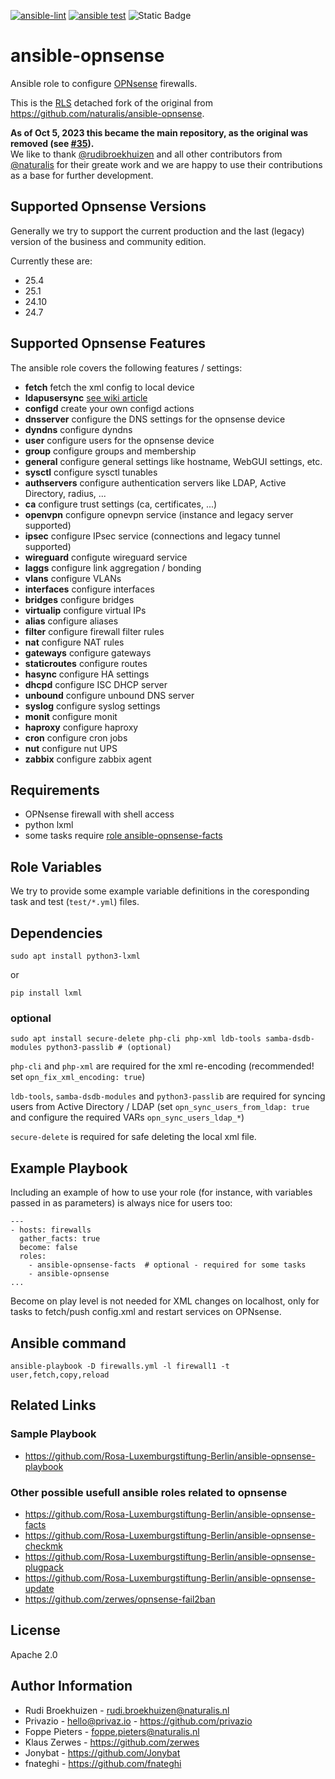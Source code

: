 [![ansible-lint](https://github.com/Rosa-Luxemburgstiftung-Berlin/ansible-opnsense/actions/workflows/lint.yml/badge.svg)](https://github.com/Rosa-Luxemburgstiftung-Berlin/ansible-opnsense/actions/workflows/lint.yml)
[![ansible test](https://github.com/Rosa-Luxemburgstiftung-Berlin/ansible-opnsense/actions/workflows/test.yml/badge.svg)](https://github.com/Rosa-Luxemburgstiftung-Berlin/ansible-opnsense/actions/workflows/test.yml)
![Static Badge](https://img.shields.io/badge/ansible_12-ready-green?logo=ansible&labelColor=black)

# ansible-opnsense

Ansible role to configure [OPNsense](https://opnsense.org/) firewalls.

This is the [RLS](https://github.com/Rosa-Luxemburgstiftung-Berlin) detached fork of the original from https://github.com/naturalis/ansible-opnsense.

**As of Oct 5, 2023 this became the main repository, as the original was removed (see [#35](https://github.com/Rosa-Luxemburgstiftung-Berlin/ansible-opnsense/issues/35)).**  
We like to thank [@rudibroekhuizen](https://github.com/rudibroekhuizen) and all other contributors from [@naturalis](https://github.com/naturalis) for their greate work and we are happy to use their contributions as a base for further development.

## Supported Opnsense Versions

Generally we try to support the current production and the last (legacy) version of the business and community edition.

Currently these are:

 * 25.4
 * 25.1
 * 24.10
 * 24.7

## Supported Opnsense Features

The ansible role covers the following features / settings:

 * **fetch** fetch the xml config to local device
 * **ldapusersync** [see wiki article](https://github.com/Rosa-Luxemburgstiftung-Berlin/ansible-opnsense/wiki/ldapsync) 
 * **configd** create your own configd actions
 * **dnsserver** configure the DNS settings for the opnsense device
 * **dyndns** configure dyndns
 * **user** configure users for the opnsense device
 * **group** configure groups and membership
 * **general** configure general settings like hostname, WebGUI settings, etc.
 * **sysctl** configure sysctl tunables
 * **authservers** configure authentication servers like LDAP, Active Directory, radius, ...
 * **ca** configure trust settings (ca, certificates, ...)
 * **openvpn** configure opnevpn service (instance and legacy server supported)
 * **ipsec** configure IPsec service (connections and legacy tunnel supported)
 * **wireguard** configute wireguard service
 * **laggs** configure link aggregation / bonding
 * **vlans** configure VLANs
 * **interfaces** configure interfaces
 * **bridges** configure bridges
 * **virtualip** configure virtual IPs
 * **alias** configure aliases
 * **filter** configure firewall filter rules
 * **nat** configure NAT rules
 * **gateways** configure gateways
 * **staticroutes** configure routes
 * **hasync** configure HA settings
 * **dhcpd** configure ISC DHCP server
 * **unbound** configure unbound DNS server
 * **syslog** configure syslog settings
 * **monit** configure monit
 * **haproxy** configure haproxy
 * **cron** configure cron jobs
 * **nut** configure nut UPS
 * **zabbix** configure zabbix agent

## Requirements

* OPNsense firewall with shell access
* python lxml
* some tasks require [role ansible-opnsense-facts](https://github.com/Rosa-Luxemburgstiftung-Berlin/ansible-opnsense-facts)

## Role Variables

We try to provide some example variable definitions in the coresponding task and test (`test/*.yml`) files.


## Dependencies

    sudo apt install python3-lxml

or

    pip install lxml


### optional

    sudo apt install secure-delete php-cli php-xml ldb-tools samba-dsdb-modules python3-passlib # (optional)

`php-cli` and `php-xml` are required for the xml re-encoding (recommended! set `opn_fix_xml_encoding: true`)

`ldb-tools`, `samba-dsdb-modules` and `python3-passlib` are required for syncing users from Active Directory / LDAP
(set `opn_sync_users_from_ldap: true` and configure the required VARs `opn_sync_users_ldap_*`)

`secure-delete` is required for safe deleting the local xml file.

## Example Playbook

Including an example of how to use your role (for instance, with variables passed in as parameters) is always nice for users too:

    ---
    - hosts: firewalls
      gather_facts: true
      become: false
      roles:
        - ansible-opnsense-facts  # optional - required for some tasks
        - ansible-opnsense
    ...

Become on play level is not needed for XML changes on localhost, only for tasks to fetch/push config.xml and restart services on OPNsense.

## Ansible command

    ansible-playbook -D firewalls.yml -l firewall1 -t user,fetch,copy,reload


## Related Links

### Sample Playbook

  * https://github.com/Rosa-Luxemburgstiftung-Berlin/ansible-opnsense-playbook

### Other possible usefull ansible roles related to opnsense

  * https://github.com/Rosa-Luxemburgstiftung-Berlin/ansible-opnsense-facts
  * https://github.com/Rosa-Luxemburgstiftung-Berlin/ansible-opnsense-checkmk
  * https://github.com/Rosa-Luxemburgstiftung-Berlin/ansible-opnsense-plugpack
  * https://github.com/Rosa-Luxemburgstiftung-Berlin/ansible-opnsense-update
  * https://github.com/zerwes/opnsense-fail2ban


## License

Apache 2.0

## Author Information

  * Rudi Broekhuizen - rudi.broekhuizen@naturalis.nl
  * Privazio - hello@privaz.io - https://github.com/privazio
  * Foppe Pieters - foppe.pieters@naturalis.nl
  * Klaus Zerwes - https://github.com/zerwes
  * Jonybat - https://github.com/Jonybat
  * fnateghi - https://github.com/fnateghi

